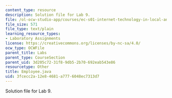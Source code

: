 ```yaml
---
content_type: resource
description: Solution file for Lab 9.
file: /ol-ocw-studio-app/courses/ec-s01-internet-technology-in-local-and-global-communities-spring-2005-summer-2005/3fcecc2a12e84681a7776048ec7313d7_Employee.java
file_size: 571
file_type: text/plain
learning_resource_types:
- Laboratory Assignments
license: https://creativecommons.org/licenses/by-nc-sa/4.0/
ocw_type: OCWFile
parent_title: Labs
parent_type: CourseSection
parent_uid: 3d205c72-31f8-9db5-2b70-692eab543e86
resourcetype: Other
title: Employee.java
uid: 3fcecc2a-12e8-4681-a777-6048ec7313d7
---
```

Solution file for Lab 9.